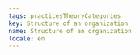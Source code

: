 ```yaml
---
tags: practicesTheoryCategories
key: Structure of an organization
name: Structure of an organization
locale: en
---
```

